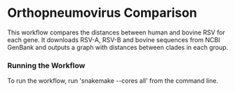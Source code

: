 # Orthopneumovirus Comparison

This workflow compares the distances between human and bovine RSV for each gene. 
It downloads RSV-A, RSV-B and bovine sequences from NCBI GenBank and outputs a graph with
distances between clades in each group. 

### Running the Workflow

To run the workflow, run 'snakemake --cores all' from the command line.


